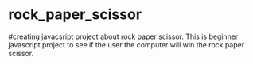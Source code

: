 # rock_paper_scissor
#creating javacsript project about rock paper scissor. This is beginner javascript project to see if the user the computer will win the rock paper scissor.
